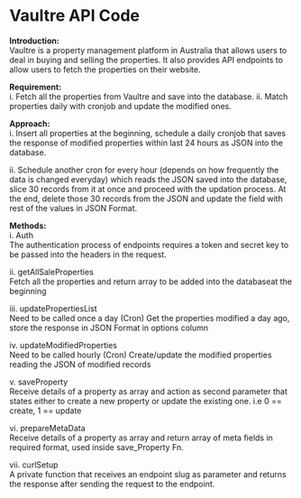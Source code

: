 # Vaultre API Code

**Introduction:**<br />
Vaultre is a property management platform in Australia that allows users to deal in buying and selling the properties. It also provides API endpoints to allow users to fetch the properties on their website.

**Requirement:**<br />
i. Fetch all the properties from Vaultre and save into the database.
ii. Match properties daily with cronjob and update the modified ones.


**Approach:**<br />
i. Insert all properties at the beginning, schedule a daily cronjob that saves the response of modified properties within last 24 hours as JSON into the database.

ii. Schedule another cron for every hour (depends on how frequently the data is changed everyday) which reads the JSON saved into the database, slice 30 records from it at once and proceed with the updation process. At the end, delete those 30 records from the JSON and update the field with rest of the values in JSON Format. 

**Methods:**<br />
i. Auth<br />
The authentication process of endpoints requires a token and secret key to be passed into the headers in the request.

ii. getAllSaleProperties<br />
Fetch all the properties and return array to be added into the databaseat the beginning

iii. updatePropertiesList<br />
Need to be called once a day (Cron)
Get the properties modified a day ago, store	 the response in JSON Format in options column

iv. updateModifiedProperties<br />
Need to be called hourly (Cron)
Create/update the modified properties reading the JSON of modified records

v. saveProperty<br />
Receive details of a property as array and action as second parameter that states either to create a new property or update the existing one. i.e 0 == create, 1 == update

vi. prepareMetaData<br />
Receive details of a property as array and return array of meta fields in required format, used inside save_Property Fn.

vii. curlSetup<br />
A private function that receives an endpoint slug as parameter and returns the response after sending the request to the endpoint. 